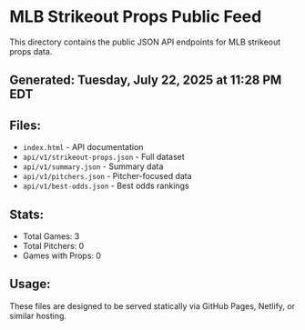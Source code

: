 # MLB Strikeout Props Public Feed

This directory contains the public JSON API endpoints for MLB strikeout props data.

## Generated: Tuesday, July 22, 2025 at 11:28 PM EDT

## Files:
- `index.html` - API documentation
- `api/v1/strikeout-props.json` - Full dataset
- `api/v1/summary.json` - Summary data
- `api/v1/pitchers.json` - Pitcher-focused data  
- `api/v1/best-odds.json` - Best odds rankings

## Stats:
- Total Games: 3
- Total Pitchers: 0
- Games with Props: 0

## Usage:
These files are designed to be served statically via GitHub Pages, Netlify, or similar hosting.
